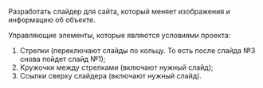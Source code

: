 Разработать слайдер для сайта, который меняет изображения и информацию об объекте.

Управляющие элементы, которые являются условиями проекта:

1. Стрелки (переключают слайды по кольцу. То есть после слайда №3 снова пойдет слайд №1);
2. Кружочки между стрелками (включают нужный слайд);
3. Ссылки сверху слайдера (включают нужный слайд).